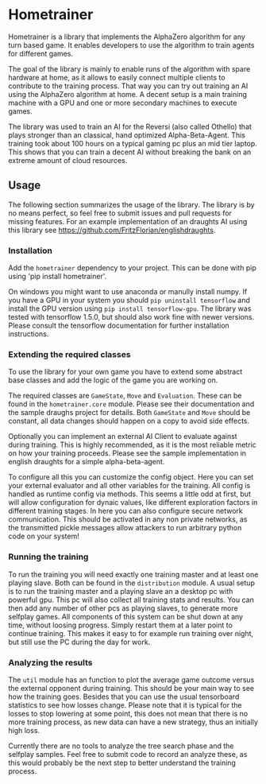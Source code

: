 # Hometrainer

Hometrainer is a library that implements the AlphaZero algorithm for any turn based game.
It enables developers to use the algorithm to train agents for different games.


The goal of the library is mainly to enable runs of the algorithm with spare hardware at home,
as it allows to easily connect multiple clients to contribute to the training process.
That way you can try out training an AI using the AlphaZero algorithm at home. A decent setup is a
main training machine with a GPU and one or more secondary machines to execute games.


The library was used to train an AI for the Reversi (also called Othello) that
plays stronger than an classical, hand optimized Alpha-Beta-Agent. This training
took about 100 hours on a typical gaming pc plus an mid tier laptop. This shows that
you can train a decent AI without breaking the bank on an extreme amount of cloud resources.


## Usage

The following section summarizes the usage of the library. The library is by no means perfect, so
feel free to submit issues and pull requests for missing features.
For an example implementation of an draughts AI using this library see https://github.com/FritzFlorian/englishdraughts.

### Installation

Add the `hometrainer` dependency to your project.
This can be done with pip using 'pip install hometrainer'.

On windows you might want to use anaconda or manully install numpy.
If you have a GPU in your system you should `pip uninstall tensorflow` and install
the GPU version using `pip install tensorflow-gpu`. The library was tested with
tensorflow 1.5.0, but should also work fine with newer versions.
Please consult the tensorflow documentation for further installation instructions.


### Extending the required classes

To use the library for your own game you have to extend some abstract base classes and add the logic
of the game you are working on.


The required classes are `GameState`, `Move` and `Evaluation`. These can be found in the
`hometrainer.core` module. Please see their documentation and the sample draughs project for details.
Both `GameState` and `Move` should be constant, all data changes should happen on a copy to avoid side
effects.


Optionally you can implement an external AI Client to evaluate against during training.
This is highly recommended, as it is the most reliable metric on how your training proceeds.
Please see the sample implementation in english draughts for a simple alpha-beta-agent.


To configure all this you can customize the config object. Here you can set your external evaluator
and all other variables for the training. All config is handled as runtime config via methods.
This seems a little odd at first, but will allow configuration for dynaic values, like different
exploration factors in different training stages. In here you can also configure secure network communication.
This should be activated in any non private networks, as the transmitted pickle messages allow
attackers to run arbitrary python code on your system!


### Running the training

To run the training you will need exactly one training master and at least one playing slave.
Both can be found in the `distribution` module.
A usual setup is to run the training master and a playing slave an a desktop pc with powerful gpu.
This pc will also collect all training stats and results. You can then add any number of other pcs
as playing slaves, to generate more selfplay games. All components of this system can be shut down at
any time, without loosing progress. Simply restart them at a later point to continue training.
This makes it easy to for example run training over night, but still use the PC during the day for work.


### Analyzing the results

The `util` module has an function to plot the average game outcome versus the external opponent during training.
This should be your main way to see how the training goes. Besides that you can use the usual tensorboard
statistics to see how losses change. Please note that it is typical for the losses to stop lowering at some
point, this does not mean that there is no more training process, as new data can have a new strategy, thus
an initially high loss.


Currently there are no tools to analyze the tree search phase and the selfplay samples. Feel free to submit
code to record an analyze these, as this would probably be the next step to better understand the training process.
